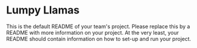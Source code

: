 # Lumpy Llamas
This is the default README of your team's project. Please replace this by a README with more information on your project. At the very least, your README should contain information on how to set-up and run your project.
